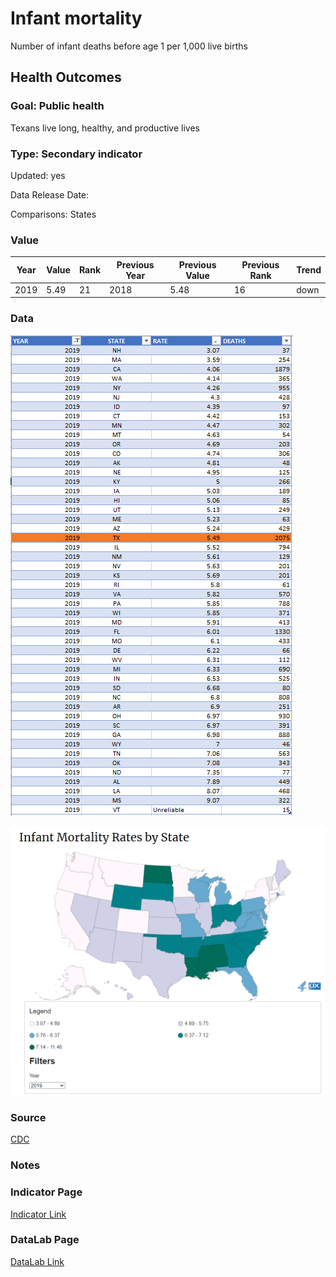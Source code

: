 # Infant mortality


Number of infant deaths before age 1 per 1,000 live births

## Health Outcomes

### Goal: Public health

Texans live long, healthy, and productive lives

### Type: Secondary indicator

Updated: yes

Data Release Date: 


Comparisons: States

### Value

| Year        |  Value      | Rank        | Previous Year | Previous Value | Previous Rank | Trend | 
| ----------- | ----------- | ----------- | ----------- | ----------- | ----------- | -----------|
|    2019     |  5.49          |  21         |    2018     |   5.48      | 16       |  down       | 

### Data

![data](./data_infant.PNG)

![map](./map_infant.PNG)

### Source

[CDC](https://www.cdc.gov/nchs/pressroom/sosmap/infant_mortality_rates/infant_mortality.htm)

### Notes

### Indicator Page

[Indicator Link](https://indicators.texas2036.org/indicator/53)

### DataLab Page

[DataLab Link](https://datalab.texas2036.org/licjbig/infant-mortality-by-cause-us-state-2003-2012-source-nvss?accesskey=erqxwie)

